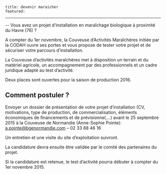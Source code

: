 	title: devenir maraicher
	featured:
---

-- Vous avez un projet d’installation en maraîchage biologique à proximité du Havre (76) ?

A compter du 1er novembre, la Couveuse d’Activités Maraîchères initiée par la CODAH ouvre ses portes et vous propose de tester votre projet et de sécuriser votre parcours d’installation.

La Couveuse d’activités maraîchères met à disposition un terrain et du matériel agricole, un accompagnement par des professionnels et un cadre juridique adapté au test d’activité.

Deux places sont ouvertes pour la saison de production 2016.


## Comment postuler ?

Envoyer un dossier de présentation de votre projet d’installation (CV, motivations, type de production, de commercialisation, éléments économiques de financements et de prévisionnel,…) avant le 25 septembre 2015 à la Couveuse de Normandie (Anne-Sophie Pointe):  a.pointe@bgenormandie.com – 02 33 88 46 16

 

Un entretien et une visite du site d’exploitation suivront.

La candidature devra ensuite être validée par le comité des partenaires du projet.

Si la candidature est retenue, le test d’activité pourra débuter à compter du 1er novembre 2015.